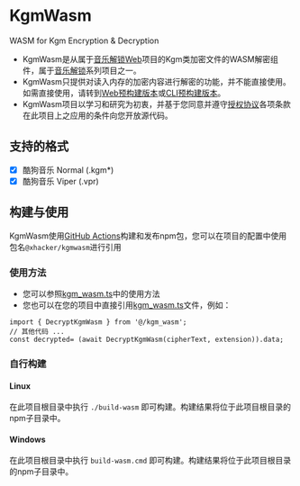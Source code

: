 # KgmWasm
WASM for Kgm Encryption & Decryption
- KgmWasm是从属于[音乐解锁Web]项目的Kgm类加密文件的WASM解密组件，属于[音乐解锁]系列项目之一。
- KgmWasm只提供对读入内存的加密内容进行解密的功能，并不能直接使用。如需直接使用，请转到[Web预构建版本]或[CLI预构建版本]。
- KgmWasm项目以学习和研究为初衷，并基于您同意并遵守[授权协议]各项条款在此项目上之应用的条件向您开放源代码。

## 支持的格式

- [x] 酷狗音乐 Normal (.kgm*)
- [x] 酷狗音乐 Viper (.vpr)

## 构建与使用

KgmWasm使用[GitHub Actions]构建和发布npm包，您可以在项目的配置中使用包名`@xhacker/kgmwasm`进行引用

### 使用方法

- 您可以参照[kgm_wasm.ts]中的使用方法
- 您也可以在您的项目中直接引用[kgm_wasm.ts]文件，例如：
```
import { DecryptKgmWasm } from '@/kgm_wasm';
// 其他代码 ...
const decrypted= (await DecryptKgmWasm(cipherText, extension)).data;
```

### 自行构建

#### Linux
在此项目根目录中执行 `./build-wasm` 即可构建。构建结果将位于此项目根目录的npm子目录中。
#### Windows
在此项目根目录中执行 `build-wasm.cmd` 即可构建。构建结果将位于此项目根目录的npm子目录中。

[音乐解锁Web]: https://git.unlock-music.dev/um/web
[音乐解锁]: https://unlock-music.dev/
[Web预构建版本]: https://git.unlock-music.dev/um/-/packages/generic/web-build/
[CLI预构建版本]: https://git.unlock-music.dev/um/-/packages/generic/cli-build/
[授权协议]: https://github.com/nullptr-0/KgmWasm/blob/master/LICENSE.txt
[kgm_wasm.ts]: https://github.com/nullptr-0/KgmWasm/blob/master/kgm_wasm.ts
[GitHub Actions]: https://github.com/nullptr-0/KgmWasm/actions

